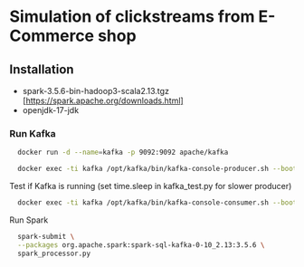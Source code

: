 # Simulation of clickstreams from E-Commerce shop

## Installation

 - spark-3.5.6-bin-hadoop3-scala2.13.tgz [https://spark.apache.org/downloads.html]
 - openjdk-17-jdk 

### Run Kafka
```bash 
  docker run -d --name=kafka -p 9092:9092 apache/kafka 
```
```bash 
  docker exec -ti kafka /opt/kafka/bin/kafka-console-producer.sh --bootstrap-server :9092 --topic clickstream
```
Test if Kafka is running (set time.sleep in kafka_test.py for slower producer)
```bash 
  docker exec -ti kafka /opt/kafka/bin/kafka-console-consumer.sh --bootstrap-server :9092 --topic clickstream --from-beginning
```

Run Spark
```bash 
  spark-submit \
  --packages org.apache.spark:spark-sql-kafka-0-10_2.13:3.5.6 \
  spark_processor.py 
```
